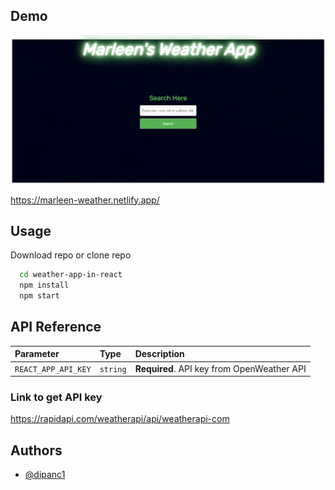 
## Demo

![](gif.gif)

https://marleen-weather.netlify.app/


## Usage

Download repo or clone repo

```bash
  cd weather-app-in-react
  npm install 
  npm start
```
    
## API Reference


| Parameter | Type     | Description                |
| :-------- | :------- | :------------------------- |
| `REACT_APP_API_KEY` | `string` | **Required**. API key from OpenWeather API |


### Link to get API key

https://rapidapi.com/weatherapi/api/weatherapi-com
## Authors

- [@dipanc1](https://github.com/dipanc1)
